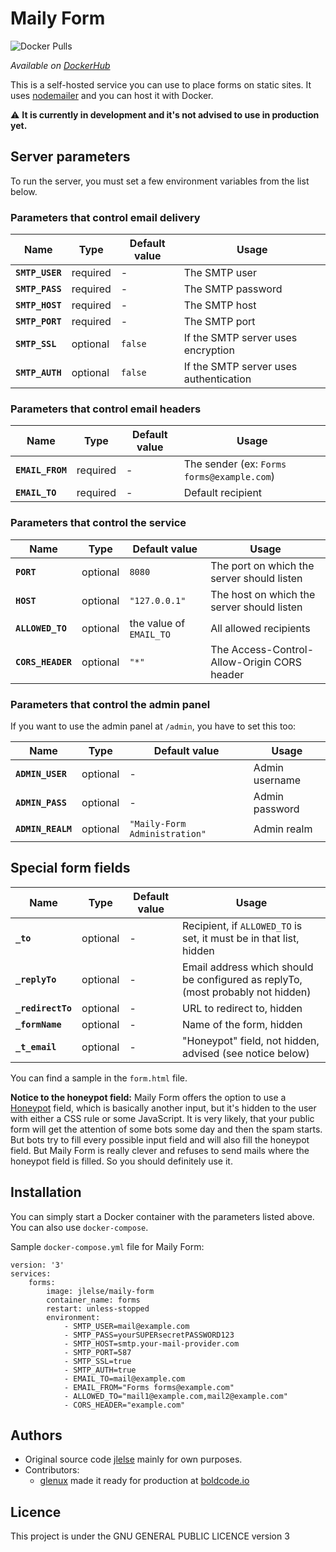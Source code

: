 
# Maily Form

![Docker Pulls](https://img.shields.io/docker/pulls/jlelse/maily-form.svg)

*Available on [DockerHub](https://hub.docker.com/r/jlelse/maily-form/)*

This is a self-hosted service you can use to place forms on static sites. It uses [nodemailer](https://nodemailer.com/about/) and you can host it with Docker. 


:warning: __It is currently in development and it's not advised to use in production yet.__

## Server parameters

To run the server, you must set a few environment variables from the list below.

### Parameters that control email delivery

| Name          | Type     | Default value | Usage                           |
|---------------|----------|---------|----------------------------------------|
| **`SMTP_USER`** | required |       - | The SMTP user                          |
| **`SMTP_PASS`** | required |       - | The SMTP password                      |
| **`SMTP_HOST`** | required |       - | The SMTP host                          |
| **`SMTP_PORT`** | required |       - | The SMTP port                          |
| **`SMTP_SSL`**  | optional | `false` | If the SMTP server uses encryption     |
| **`SMTP_AUTH`** | optional | `false` | If the SMTP server uses authentication |

### Parameters that control email headers

| Name          | Type     | Default value | Usage                           |
|----------------|----------|---|--------------------------------------------|
| **`EMAIL_FROM`** | required | - | The sender (ex: `Forms forms@example.com`) |
| **`EMAIL_TO`**   | required | - | Default recipient                          |


### Parameters that control the service

| Name          | Type     | Default value | Usage                           |
|---------------|----------|---------------|---------------------------------------------|
| **`PORT`**        | optional |        `8080` | The port on which the server should listen  |
| **`HOST`**        | optional | `"127.0.0.1"` | The host on which the server should listen  |
| **`ALLOWED_TO`**  | optional | the value of `EMAIL_TO` | All allowed recipients                      |
| **`CORS_HEADER`** | optional |         `"*"` | The Access-Control-Allow-Origin CORS header |

### Parameters that control the admin panel 

If you want to use the admin panel at `/admin`, you have to set this too:  

| Name          | Type     | Default value | Usage                           |
|--------------------|----------|-------------------------------|----------------|
| **`ADMIN_USER`** | optional |                             - | Admin username |
| **`ADMIN_PASS`** | optional |                             - | Admin password |
| **`ADMIN_REALM`**    | optional | `"Maily-Form Administration"` | Admin realm    |


## Special form fields

| Name          | Type     | Default value | Usage                           |
|------------------|----------|---|----------------|
| **`_to`**         | optional | - | Recipient, if `ALLOWED_TO` is set, it must be in that list, hidden |
| **`_replyTo`**    | optional | - | Email address which should be configured as replyTo, (most probably not hidden)  |
| **`_redirectTo`** | optional | - | URL to redirect to, hidden |
| **`_formName`**   | optional | - | Name of the form, hidden  |
| **`_t_email`**   | optional | - | "Honeypot" field, not hidden, advised (see notice below)  |

You can find a sample in the `form.html` file.

**Notice to the honeypot field:** Maily Form offers the option to use a [Honeypot](https://en.wikipedia.org/wiki/Honeypot\_(computing)) field, which is basically another input, but it's hidden to the user with either a CSS rule or some JavaScript. It is very likely, that your public form will get the attention of some bots some day and then the spam starts. But bots try to fill every possible input field and will also fill the honeypot field. But Maily Form is really clever and refuses to send mails where the honeypot field is filled. So you should definitely use it.

## Installation

You can simply start a Docker container with the parameters listed above. You can also use `docker-compose`.

Sample `docker-compose.yml` file for Maily Form:

```
version: '3'
services:
    forms:
        image: jlelse/maily-form
        container_name: forms
        restart: unless-stopped
        environment:
            - SMTP_USER=mail@example.com
            - SMTP_PASS=yourSUPERsecretPASSWORD123
            - SMTP_HOST=smtp.your-mail-provider.com
            - SMTP_PORT=587
            - SMTP_SSL=true
            - SMTP_AUTH=true
            - EMAIL_TO=mail@example.com
            - EMAIL_FROM="Forms forms@example.com"
            - ALLOWED_TO="mail1@example.com,mail2@example.com"
            - CORS_HEADER="example.com"
```

## Authors 

* Original source code [jlelse](https://about.jlelse.de) mainly for own purposes.
* Contributors:
    * [glenux](https://glenux.net) made it ready for production at [boldcode.io](https://boldcode.io)

## Licence

This project is under the GNU GENERAL PUBLIC LICENCE version 3

